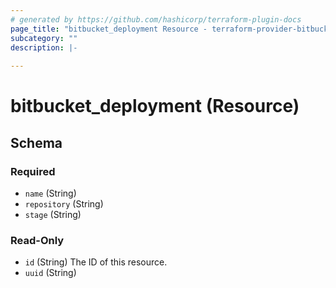 ```yaml
---
# generated by https://github.com/hashicorp/terraform-plugin-docs
page_title: "bitbucket_deployment Resource - terraform-provider-bitbucket"
subcategory: ""
description: |-
  
---
```


# bitbucket_deployment (Resource)





<!-- schema generated by tfplugindocs -->
## Schema

### Required

- `name` (String)
- `repository` (String)
- `stage` (String)

### Read-Only

- `id` (String) The ID of this resource.
- `uuid` (String)


